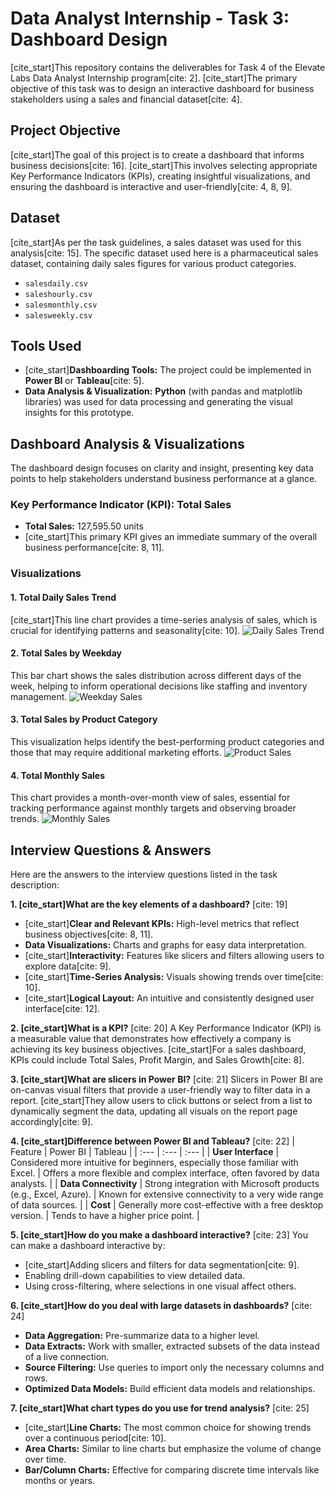 # Data Analyst Internship - Task 3: Dashboard Design

[cite_start]This repository contains the deliverables for Task 4 of the Elevate Labs Data Analyst Internship program[cite: 2]. [cite_start]The primary objective of this task was to design an interactive dashboard for business stakeholders using a sales and financial dataset[cite: 4].

## Project Objective

[cite_start]The goal of this project is to create a dashboard that informs business decisions[cite: 16]. [cite_start]This involves selecting appropriate Key Performance Indicators (KPIs), creating insightful visualizations, and ensuring the dashboard is interactive and user-friendly[cite: 4, 8, 9].

## Dataset

[cite_start]As per the task guidelines, a sales dataset was used for this analysis[cite: 15]. The specific dataset used here is a pharmaceutical sales dataset, containing daily sales figures for various product categories.

* `salesdaily.csv`
* `saleshourly.csv`
* `salesmonthly.csv`
* `salesweekly.csv`

## Tools Used

* [cite_start]**Dashboarding Tools:** The project could be implemented in **Power BI** or **Tableau**[cite: 5].
* **Data Analysis & Visualization:** **Python** (with pandas and matplotlib libraries) was used for data processing and generating the visual insights for this prototype.

## Dashboard Analysis & Visualizations

The dashboard design focuses on clarity and insight, presenting key data points to help stakeholders understand business performance at a glance.

### Key Performance Indicator (KPI): Total Sales

* **Total Sales:** 127,595.50 units
* [cite_start]This primary KPI gives an immediate summary of the overall business performance[cite: 8, 11].

### Visualizations

#### 1. Total Daily Sales Trend
[cite_start]This line chart provides a time-series analysis of sales, which is crucial for identifying patterns and seasonality[cite: 10].
![Daily Sales Trend](daily_sales_trend.png)

#### 2. Total Sales by Weekday
This bar chart shows the sales distribution across different days of the week, helping to inform operational decisions like staffing and inventory management.
![Weekday Sales](weekday_sales.png)

#### 3. Total Sales by Product Category
This visualization helps identify the best-performing product categories and those that may require additional marketing efforts.
![Product Sales](product_sales.png)

#### 4. Total Monthly Sales
This chart provides a month-over-month view of sales, essential for tracking performance against monthly targets and observing broader trends.
![Monthly Sales](monthly_sales.png)

## Interview Questions & Answers

Here are the answers to the interview questions listed in the task description:

**1. [cite_start]What are the key elements of a dashboard?** [cite: 19]
   * [cite_start]**Clear and Relevant KPIs:** High-level metrics that reflect business objectives[cite: 8, 11].
   * **Data Visualizations:** Charts and graphs for easy data interpretation.
   * [cite_start]**Interactivity:** Features like slicers and filters allowing users to explore data[cite: 9].
   * [cite_start]**Time-Series Analysis:** Visuals showing trends over time[cite: 10].
   * [cite_start]**Logical Layout:** An intuitive and consistently designed user interface[cite: 12].

**2. [cite_start]What is a KPI?** [cite: 20]
   A Key Performance Indicator (KPI) is a measurable value that demonstrates how effectively a company is achieving its key business objectives. [cite_start]For a sales dashboard, KPIs could include Total Sales, Profit Margin, and Sales Growth[cite: 8].

**3. [cite_start]What are slicers in Power BI?** [cite: 21]
   Slicers in Power BI are on-canvas visual filters that provide a user-friendly way to filter data in a report. [cite_start]They allow users to click buttons or select from a list to dynamically segment the data, updating all visuals on the report page accordingly[cite: 9].

**4. [cite_start]Difference between Power BI and Tableau?** [cite: 22]
   | Feature | Power BI | Tableau |
   | :--- | :--- | :--- |
   | **User Interface** | Considered more intuitive for beginners, especially those familiar with Excel. | Offers a more flexible and complex interface, often favored by data analysts. |
   | **Data Connectivity** | Strong integration with Microsoft products (e.g., Excel, Azure). | Known for extensive connectivity to a very wide range of data sources. |
   | **Cost** | Generally more cost-effective with a free desktop version. | Tends to have a higher price point. |

**5. [cite_start]How do you make a dashboard interactive?** [cite: 23]
   You can make a dashboard interactive by:
   * [cite_start]Adding slicers and filters for data segmentation[cite: 9].
   * Enabling drill-down capabilities to view detailed data.
   * Using cross-filtering, where selections in one visual affect others.

**6. [cite_start]How do you deal with large datasets in dashboards?** [cite: 24]
   * **Data Aggregation:** Pre-summarize data to a higher level.
   * **Data Extracts:** Work with smaller, extracted subsets of the data instead of a live connection.
   * **Source Filtering:** Use queries to import only the necessary columns and rows.
   * **Optimized Data Models:** Build efficient data models and relationships.

**7. [cite_start]What chart types do you use for trend analysis?** [cite: 25]
   * [cite_start]**Line Charts:** The most common choice for showing trends over a continuous period[cite: 10].
   * **Area Charts:** Similar to line charts but emphasize the volume of change over time.
   * **Bar/Column Charts:** Effective for comparing discrete time intervals like months or years.
